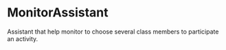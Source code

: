 # MonitorAssistant
Assistant that help monitor to choose several class members to participate an activity.
